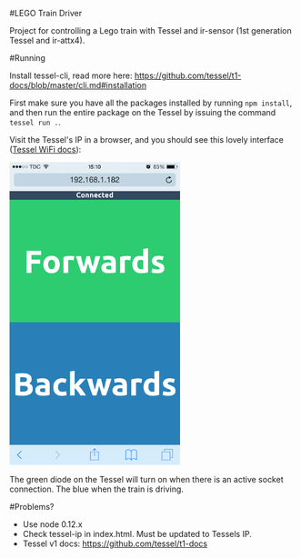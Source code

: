 #LEGO Train Driver

Project for controlling a Lego train with Tessel and ir-sensor (1st generation Tessel and ir-attx4).

#Running

Install tessel-cli, read more here: https://github.com/tessel/t1-docs/blob/master/cli.md#installation

First make sure you have all the packages installed by running `npm install`, and then run the entire package on the Tessel by issuing the command `tessel run .`.

Visit the Tessel's IP in a browser, and you should see this lovely interface ([Tessel WiFi docs](http://start.tessel.io/wifi)):

<img alt="LEGO Train Driver interface" width="300" src="docs/interface.png" />

The green diode on the Tessel will turn on when there is an active socket connection. The blue when the train is driving.

#Problems?

- Use node 0.12.x 
- Check tessel-ip in index.html. Must be updated to Tessels IP.
- Tessel v1 docs: https://github.com/tessel/t1-docs

